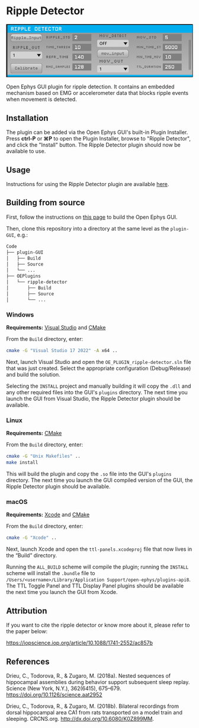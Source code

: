 # Ripple Detector

![ripple-detector-screenshot](Resources/Detector_pic.png)

Open Ephys GUI plugin for ripple detection. It contains an embedded mechanism based on EMG or accelerometer data that blocks ripple events when movement is detected. 

## Installation

The plugin can be added via the Open Ephys GUI's built-in Plugin Installer. Press **ctrl-P** or **⌘P** to open the Plugin Installer, browse to "Ripple Detector", and click the "Install" button. The Ripple Detector plugin should now be available to use.

## Usage

Instructions for using the Ripple Detector plugin are available [here](https://open-ephys.github.io/gui-docs/User-Manual/Plugins/Ripple-Detector.html).

## Building from source

First, follow the instructions on [this page](https://open-ephys.github.io/gui-docs/Developer-Guide/Compiling-the-GUI.html) to build the Open Ephys GUI.

Then, clone this repository into a directory at the same level as the `plugin-GUI`, e.g.:
 
```
Code
├── plugin-GUI
│   ├── Build
│   ├── Source
│   └── ...
├── OEPlugins
│   └── ripple-detector
│       ├── Build
│       ├── Source
│       └── ...
```

### Windows

**Requirements:** [Visual Studio](https://visualstudio.microsoft.com/) and [CMake](https://cmake.org/install/)

From the `Build` directory, enter:

```bash
cmake -G "Visual Studio 17 2022" -A x64 ..
```

Next, launch Visual Studio and open the `OE_PLUGIN_ripple-detector.sln` file that was just created. Select the appropriate configuration (Debug/Release) and build the solution.

Selecting the `INSTALL` project and manually building it will copy the `.dll` and any other required files into the GUI's `plugins` directory. The next time you launch the GUI from Visual Studio, the Ripple Detector plugin should be available.


### Linux

**Requirements:** [CMake](https://cmake.org/install/)

From the `Build` directory, enter:

```bash
cmake -G "Unix Makefiles" ..
make install
```

This will build the plugin and copy the `.so` file into the GUI's `plugins` directory. The next time you launch the GUI compiled version of the GUI, the Ripple Detector plugin should be available.


### macOS

**Requirements:** [Xcode](https://developer.apple.com/xcode/) and [CMake](https://cmake.org/install/)

From the `Build` directory, enter:

```bash
cmake -G "Xcode" ..
```

Next, launch Xcode and open the `ttl-panels.xcodeproj` file that now lives in the “Build” directory.

Running the `ALL_BUILD` scheme will compile the plugin; running the `INSTALL` scheme will install the `.bundle` file to `/Users/<username>/Library/Application Support/open-ephys/plugins-api8`. The TTL Toggle Panel and TTL Display Panel plugins should be available the next time you launch the GUI from Xcode.

## Attribution

If you want to cite the ripple detector or know more about it, please refer to the paper below:

https://iopscience.iop.org/article/10.1088/1741-2552/ac857b

## References

Drieu, C., Todorova, R., & Zugaro, M. (2018a). Nested sequences of hippocampal assemblies during behavior support subsequent sleep replay. Science (New York, N.Y.), 362(6415), 675–679. https://doi.org/10.1126/science.aat2952

Drieu, C., Todorova, R., & Zugaro, M. (2018b). Bilateral recordings from dorsal hippocampal area CA1 from rats transported on a model train and sleeping. CRCNS.org. http://dx.doi.org/10.6080/K0Z899MM.

